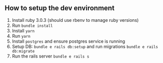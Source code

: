 ## How to setup the dev environment

1. Install ruby 3.0.3 (should use rbenv to manage ruby versions)
2. Run `bundle install`
3. Install `yarn`
4. Run `yarn`
5. Install `postgres` and ensure postgres service is running
6. Setup DB: `bundle e rails db:setup` and run migrations `bundle e rails db:migrate`
7. Run the rails server `bundle e rails s`

